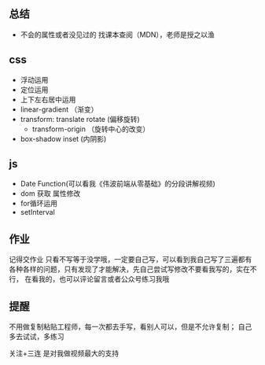 ## 总结
- 不会的属性或者没见过的 找课本查阅（MDN），老师是授之以渔
## css
- 浮动运用
- 定位运用
- 上下左右居中运用
- linear-gradient （渐变）
- transform: translate rotate (偏移旋转)
    - transform-origin （旋转中心的改变）
- box-shadow inset (内阴影)
## js
- Date Function(可以看我《伟波前端从零基础》的分段讲解视频)
- dom 获取 属性修改
- for循环运用
- setInterval
## 作业
记得交作业 只看不写等于没学哦，一定要自己写，可以看到我自己写了三遍都有
各种各样的问题，只有发现了才能解决，先自己尝试写修改不要看我写的，实在不行，
在看我的，也可以评论留言或者公众号练习我哦
## 提醒
不用做复制粘贴工程师，每一次都去手写，看别人可以，但是不允许复制； 自己多去试试，多练习

关注+三连 是对我做视频最大的支持
